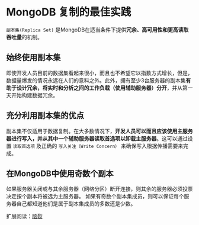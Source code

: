 # MongoDB 复制的最佳实践

`副本集(Replica Set)` 是MongoDB在适当条件下提供**冗余、高可用性和更高读取吞吐量**的机制。

## 始终使用副本集

即使开发人员目前的数据集看起来很小，而且也不希望它以指数方式增长，但是，数据量爆发的情况永远在人们的意料之外。此外，拥有至少3台服务器的副本集**有助于设计冗余，将实时和分析之间的工作负载（使用辅助服务器）分开**，并从第一天开始构建数据冗余。

## 充分利用副本集的优点

副本集不仅适用于数据复制。在大多数情况下，**开发人员可以而且应该使用主服务器进行写入，并从其中一个辅助服务器读取首选项以卸载主服务器**。这可以通过设置 `读取首选项` 及正确的 `写入关注（Write Concern）` 来确保写入根据传播需要来完成。

## 在MongoDB中使用奇数个副本

如果服务器关闭或与其余服务器（网络分区）断开连接，则其余的服务器必须投票决定按个副本将被选为主服务器。
如果有奇数个副本集成员，则可以保证每个服务器自己都知道他们是属于副本集成员的多数还是少数。

扩展阅读：[脑裂](https://juejin.im/post/6844903895387340813)
